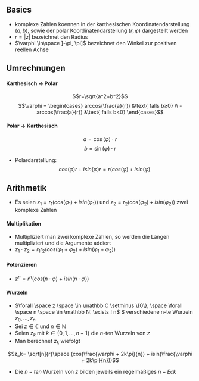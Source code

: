 ## Basics
- komplexe Zahlen koennen in der karthesischen Koordinatendarstellung $(a, b)$, sowie der polar Koordinatendarstellung $(r, \varphi)$ dargestellt werden
- $r = |z|$ bezeichnet den Radius
- $\varphi \in\space ]-\pi, \pi]$ bezeichnet den Winkel zur positiven reellen Achse
## Umrechnungen
#### Karthesisch $\to$ Polar
 $$r=\sqrt{a^2+b^2}$$
$$\varphi = 
\begin{cases} 
arccos(\frac{a}{r}) &\text{ falls b≥0} 
\\ 
-arccos(\frac{a}{r}) &\text{ falls b<0} 
\end{cases}$$

#### Polar $\to$ Karthesisch 
$$a = \cos(\varphi) \cdot r$$
$$b = \sin(\varphi) \cdot r$$
- Polardarstellung:
$$cos(\varphi)r+isin(\varphi)r = r(cos(\varphi)+isin(\varphi)$$
## Arithmetik
- Es seien $z_1 = r_1(cos(\varphi_1) + isin(\varphi_1))$ und $z_2 = r_2(cos(\varphi_2) + isin(\varphi_2))$ zwei komplexe Zahlen
#### Multiplikation
- Multipliziert man zwei komplexe Zahlen, so werden die Längen multipliziert und die Argumente addiert
- $z_1 \cdot z_2 = r_1r_2(cos(\varphi_1 + \varphi_2) + isin(\varphi_1 + \varphi_2))$
#### Potenzieren
- $z^n= r^n(cos(n\cdot \varphi) + i sin(n\cdot\varphi))$ 
#### Wurzeln
- $\forall \space z \space \in \mathbb C \setminus \{0\}, \space \forall \space n \space \in \mathbb N: \exists ! n$  $ verschiedene n-te Wurzeln  $z_0, ..., z_n$ 
- Sei $z\in \mathbb C$ und $n \in \mathbb N$
- Seien $z_k$ mit $k \in \{0, 1, ..., n-1\}$ die $n$-ten Wurzeln von $z$
- Man berechnet $z_k$ wiefolgt

$$z_k= \sqrt[n]{r}\space (cos(\frac{\varphi + 2k\pi}{n}) + isin(\frac{\varphi + 2k\pi}{n}))$$

- Die $n-ten$ Wurzeln von $z$ bilden jeweils ein regelmäßiges $n-Eck$

  
